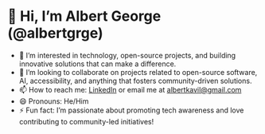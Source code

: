 # 👋 Hi, I’m Albert George (@albertgrge)

- 👀 I’m interested in technology, open-source projects, and building innovative solutions that can make a difference.
- 💞️ I’m looking to collaborate on projects related to open-source software, AI, accessibility, and anything that fosters community-driven solutions.
- 📫 How to reach me: [LinkedIn](https://www.linkedin.com/in/albert-george-a40101231/) or email me at albertkavil@gmail.com
- 😄 Pronouns: He/Him
- ⚡ Fun fact: I’m passionate about promoting tech awareness and love contributing to community-led initiatives!

<!---
albertgrge/albertgrge is a ✨ special ✨ repository because its `README.md` (this file) appears on your GitHub profile.
You can click the Preview link to take a look at your changes.
--->

